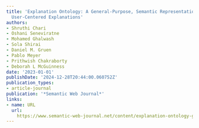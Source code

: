 ```yaml
---
title: 'Explanation Ontology: A General-Purpose, Semantic Representation for Supporting
  User-Centered Explanations'
authors:
- Shruthi Chari
- Oshani Seneviratne
- Mohamed Ghalwash
- Sola Shirai
- Daniel M. Gruen
- Pablo Meyer
- Prithwish Chakraborty
- Deborah L McGuinness
date: '2023-01-01'
publishDate: '2024-12-28T20:44:00.060752Z'
publication_types:
- article-journal
publication: '*Semantic Web Journal*'
links:
- name: URL
  url: 
    https://www.semantic-web-journal.net/content/explanation-ontology-general-purpose-semantic-representation-supporting-user-centered-0
---
```


